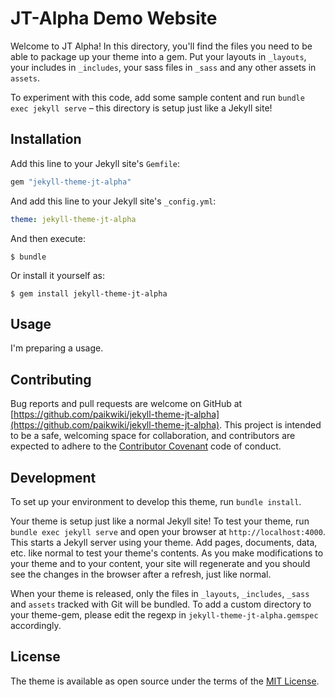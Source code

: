 # JT-Alpha Demo Website

Welcome to JT Alpha! In this directory, you'll find the files you need to be able to package up your theme into a gem. Put your layouts in `_layouts`, your includes in `_includes`, your sass files in `_sass` and any other assets in `assets`.

To experiment with this code, add some sample content and run `bundle exec jekyll serve` – this directory is setup just like a Jekyll site!

## Installation

Add this line to your Jekyll site's `Gemfile`:

```ruby
gem "jekyll-theme-jt-alpha"
```

And add this line to your Jekyll site's `_config.yml`:

```yaml
theme: jekyll-theme-jt-alpha
```

And then execute:

    $ bundle

Or install it yourself as:

    $ gem install jekyll-theme-jt-alpha

## Usage

I'm preparing a usage.

## Contributing

Bug reports and pull requests are welcome on GitHub at [https://github.com/paikwiki/jekyll-theme-jt-alpha](https://github.com/paikwiki/jekyll-theme-jt-alpha). This project is intended to be a safe, welcoming space for collaboration, and contributors are expected to adhere to the [Contributor Covenant](http://contributor-covenant.org) code of conduct.

## Development

To set up your environment to develop this theme, run `bundle install`.

Your theme is setup just like a normal Jekyll site! To test your theme, run `bundle exec jekyll serve` and open your browser at `http://localhost:4000`. This starts a Jekyll server using your theme. Add pages, documents, data, etc. like normal to test your theme's contents. As you make modifications to your theme and to your content, your site will regenerate and you should see the changes in the browser after a refresh, just like normal.

When your theme is released, only the files in `_layouts`, `_includes`, `_sass` and `assets` tracked with Git will be bundled.
To add a custom directory to your theme-gem, please edit the regexp in `jekyll-theme-jt-alpha.gemspec` accordingly.

## License

The theme is available as open source under the terms of the [MIT License](https://opensource.org/licenses/MIT).
